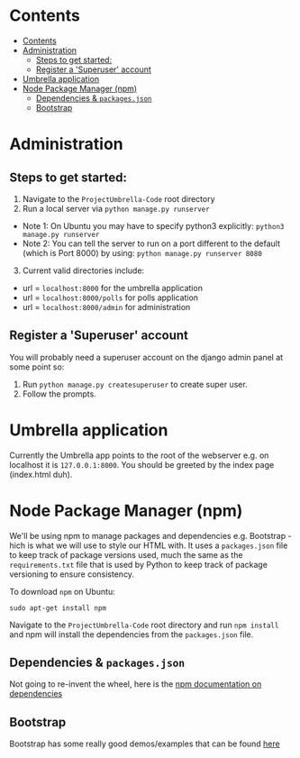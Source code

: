 # Contents

<!-- TOC depthFrom:1 depthTo:6 withLinks:1 updateOnSave:1 orderedList:0 -->

- [Contents](#contents)
- [Administration](#administration)
	- [Steps to get started:](#steps-to-get-started)
	- [Register a 'Superuser' account](#register-a-superuser-account)
- [Umbrella application](#umbrella-application)
- [Node Package Manager (npm)](#node-package-manager-npm)
	- [Dependencies & `packages.json`](#dependencies-packagesjson)
	- [Bootstrap](#bootstrap)

<!-- /TOC -->

# Administration
## Steps to get started:
1. Navigate to the `ProjectUmbrella-Code` root directory
2. Run a local server via `python manage.py runserver`
  - Note 1: On Ubuntu you may have to specify python3 explicitly: `python3 manage.py runserver`
  - Note 2: You can tell the server to run on a port different to the default (which is Port 8000) by using: `python manage.py runserver 8080`
3. Current valid directories include:
  - url = `localhost:8000` for the umbrella application
  - url = `localhost:8000/polls` for polls application
  - url = `localhost:8000/admin`  for administration


## Register a 'Superuser' account
You will probably need a superuser account on the django admin panel at some point so:
1. Run `python manage.py createsuperuser` to create super user.
2. Follow the prompts.

# Umbrella application
Currently the Umbrella app points to the root of the webserver e.g. on localhost it is `127.0.0.1:8000`. You should be greeted by the index page (index.html duh).

# Node Package Manager (npm)
We'll be using npm to manage packages and dependencies e.g. Bootstrap - hich is what we will use to style our HTML with.
It uses a `packages.json` file to keep track of package versions used, much the same as the `requirements.txt` file that is used by Python to keep track of package versioning to ensure consistency.

To download `npm` on Ubuntu:
```
sudo apt-get install npm
```

Navigate to the `ProjectUmbrella-Code` root directory and run `npm install` and npm will install the dependencies from the `packages.json` file.

## Dependencies & `packages.json`
Not going to re-invent the wheel, here is the [npm documentation on dependencies](https://docs.npmjs.com/getting-started/using-a-package.json)

## Bootstrap
Bootstrap has some really good demos/examples that can be found [here](http://getbootstrap.com/css/)
